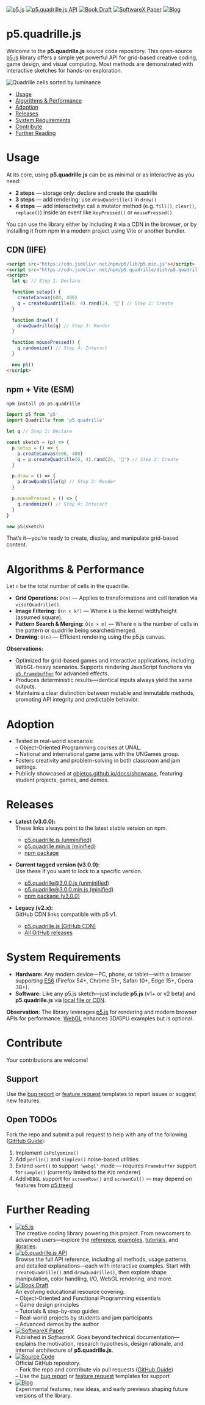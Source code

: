 [![p5.js](https://img.shields.io/badge/p5.js-ED225D?logo=p5.js&logoColor=white)](https://p5js.org/)
[![p5.quadrille.js API](https://img.shields.io/badge/p5.quadrille.js_API-ED225D?logo=p5.js&logoColor=white)](https://objetos.github.io/p5.quadrille.js/)
[![Book Draft](https://img.shields.io/badge/Book_Draft-228B22?logo=mdbook)](https://objetos.github.io/docs/)
[![SoftwareX Paper](https://img.shields.io/badge/SoftwareX_Paper-0066CC?logo=livejournal)](https://www.sciencedirect.com/science/article/pii/S2352711024002097)
[![Blog](https://img.shields.io/badge/Blog-0A0A0A?logo=dev.to&logoColor=white)](https://jpcharalambosh.co/tags/p5.quadrille.js/)

# p5.quadrille.js

Welcome to the **p5.quadrille.js** source code repository. This open-source [p5.js](https://p5js.org/) library offers a simple yet powerful API for grid-based creative coding, game design, and visual computing. Most methods are demonstrated with interactive sketches for hands-on exploration.

![Quadrille cells sorted by luminance](p5.quadrille.js.png)

- [Usage](#usage)
- [Algorithms \& Performance](#algorithms--performance)
- [Adoption](#adoption)
- [Releases](#releases)
- [System Requirements](#system-requirements)
- [Contribute](#contribute)
- [Further Reading](#further-reading)

# Usage

At its core, using **p5.quadrille.js** can be as minimal or as interactive as you need:

- **2 steps** — storage only: declare and create the quadrille  
- **3 steps** — add rendering: use `drawQuadrille()` in `draw()`  
- **4 steps** — add interactivity: call a mutator method (e.g. `fill()`, `clear()`, `replace()`) inside an event like `keyPressed()` or `mousePressed()`

You can use the library either by including it via a CDN in the browser, or by installing it from npm in a modern project using Vite or another bundler.

## CDN (IIFE)

```html
<script src="https://cdn.jsdelivr.net/npm/p5/lib/p5.min.js"></script>
<script src="https://cdn.jsdelivr.net/npm/p5.quadrille/dist/p5.quadrille.min.js"></script>
<script>
  let q; // Step 1: Declare

  function setup() {
    createCanvas(600, 400)
    q = createQuadrille(6, 4).rand(24, '🐲') // Step 2: Create
  }

  function draw() {
    drawQuadrille(q) // Step 3: Render
  }

  function mousePressed() {
    q.randomize() // Step 4: Interact
  }

  new p5()
</script>
```

## npm + Vite (ESM)

```bash
npm install p5 p5.quadrille
```

```js
import p5 from 'p5'
import Quadrille from 'p5.quadrille'

let q // Step 1: Declare

const sketch = (p) => {
  p.setup = () => {
    p.createCanvas(600, 400)
    q = p.createQuadrille(6, 4).rand(24, '🐲') // Step 2: Create
  }

  p.draw = () => {
    p.drawQuadrille(q) // Step 3: Render
  }

  p.mousePressed = () => {
    q.randomize() // Step 4: Interact
  }
}

new p5(sketch)
```

That’s it—you’re ready to create, display, and manipulate grid-based content.

# Algorithms & Performance

Let `n` be the total number of cells in the quadrille.

- **Grid Operations:** `O(n)` — Applies to transformations and cell iteration via `visitQuadrille()`.  
- **Image Filtering:** `O(n × k²)` — Where `k` is the kernel width/height (assumed square).  
- **Pattern Search & Merging:** `O(n × m)` — Where `m` is the number of cells in the pattern or quadrille being searched/merged.  
- **Drawing:** `O(n)` — Efficient rendering using the p5.js canvas.

**Observations:**

- Optimized for grid-based games and interactive applications, including WebGL-heavy scenarios. Supports rendering JavaScript functions via [`p5.Framebuffer`](https://p5js.org/reference/p5/p5.Framebuffer/) for advanced effects.  
- Produces deterministic results—identical inputs always yield the same outputs.  
- Maintains a clear distinction between mutable and immutable methods, promoting API integrity and predictable behavior.

# Adoption

- Tested in real-world scenarios:  
  – Object-Oriented Programming courses at UNAL.  
  – National and international game jams with the UNGames group.  
- Fosters creativity and problem-solving in both classroom and jam settings.  
- Publicly showcased at [objetos.github.io/docs/showcase](https://objetos.github.io/docs/showcase/), featuring student projects, games, and demos.

# Releases

- **Latest (v3.0.0):**  
  These links always point to the latest stable version on npm.
  - [p5.quadrille.js (unminified)](https://cdn.jsdelivr.net/npm/p5.quadrille/dist/p5.quadrille.js)
  - [p5.quadrille.min.js (minified)](https://cdn.jsdelivr.net/npm/p5.quadrille/dist/p5.quadrille.min.js)
  - [npm package](https://www.npmjs.com/package/p5.quadrille)

- **Current tagged version (v3.0.0):**  
  Use these if you want to lock to a specific version.
  - [p5.quadrille@3.0.0.js (unminified)](https://cdn.jsdelivr.net/npm/p5.quadrille@3.0.0/dist/p5.quadrille.js)
  - [p5.quadrille@3.0.0.min.js (minified)](https://cdn.jsdelivr.net/npm/p5.quadrille@3.0.0/dist/p5.quadrille.min.js)
  - [npm package (v3.0.0)](https://www.npmjs.com/package/p5.quadrille/v/3.0.0)

- **Legacy (v2.x):**  
  GitHub CDN links compatible with p5 v1.
  - [p5.quadrille.js (GitHub CDN)](https://cdn.jsdelivr.net/gh/objetos/p5.quadrille.js/p5.quadrille.js)
  - [All GitHub releases](https://github.com/objetos/p5.quadrille.js/releases)

# System Requirements

- **Hardware:** Any modern device—PC, phone, or tablet—with a browser supporting [ES6](https://www.w3schools.com/JS/js_es6.asp) (Firefox 54+, Chrome 51+, Safari 10+, Edge 15+, Opera 38+).  
- **Software:** Like any p5.js sketch—just include **p5.js** (v1+ or v2 beta) and **p5.quadrille.js** via [local file or CDN](#releases).

**Observation**: The library leverages [p5.js](https://p5js.org/) for rendering and modern browser APIs for performance. [WebGL](https://en.wikipedia.org/wiki/WebGL) enhances 3D/GPU examples but is optional.

# Contribute

Your contributions are welcome!

## Support  

Use the [bug report](https://github.com/objetos/p5.quadrille.js/blob/main/.github/ISSUE_TEMPLATE/bug_report.md) or [feature request](https://github.com/objetos/p5.quadrille.js/blob/main/.github/ISSUE_TEMPLATE/feature_request.md) templates to report issues or suggest new features.

## Open TODOs  

Fork the repo and submit a pull request to help with any of the following ([GitHub Guide](https://docs.github.com/en/get-started/quickstart/contributing-to-projects)):

1. Implement `isPolyomino()`  
2. Add `perlin()` and `simplex()` noise-based utilities  
3. Extend `sort()` to support `'webgl'` mode — requires `Framebuffer` support for `sample()` (currently limited to the `P2D` renderer)  
4. Add `WEBGL` support for `screenRow()` and `screenCol()` — may depend on features from [p5.treegl](https://github.com/VisualComputing/p5.treegl/)

# Further Reading

- [![p5.js](https://img.shields.io/badge/p5.js-ED225D?logo=p5.js&logoColor=white)](https://p5js.org/)  
  The creative coding library powering this project. From newcomers to advanced users—explore the [reference](https://p5js.org/reference/), [examples](https://p5js.org/examples/), [tutorials](https://p5js.org/learn/), and [libraries](https://p5js.org/libraries/).
- [![p5.quadrille.js API](https://img.shields.io/badge/p5.quadrille.js_API-ED225D?logo=p5.js&logoColor=white)](https://objetos.github.io/p5.quadrille.js/)  
  Browse the full API reference, including all methods, usage patterns, and detailed explanations—each with interactive examples. Start with `createQuadrille()` and `drawQuadrille()`, then explore shape manipulation, color handling, I/O, WebGL rendering, and more.
- [![Book Draft](https://img.shields.io/badge/Book_Draft-228B22?logo=mdbook)](https://objetos.github.io/docs/)  
  An evolving educational resource covering:  
  – Object-Oriented and Functional Programming essentials  
  – Game design principles  
  – Tutorials & step-by-step guides  
  – Real-world projects by students and jam participants  
  – Advanced demos by the author
- [![SoftwareX Paper](https://img.shields.io/badge/SoftwareX_Paper-0066CC?logo=livejournal)](https://www.sciencedirect.com/science/article/pii/S2352711024002097)  
  Published in *SoftwareX*. Goes beyond technical documentation—explains the motivation, research hypothesis, design rationale, and internal architecture of **p5.quadrille.js**.
- [![Source Code](https://img.shields.io/badge/Source_Code-181717?logo=github)](https://github.com/objetos/p5.quadrille.js)  
  Official GitHub repository.  
  – Fork the repo and contribute via pull requests ([GitHub Guide](https://docs.github.com/en/get-started/quickstart/contributing-to-projects))  
  – Use the [bug report](https://github.com/objetos/p5.quadrille.js/blob/main/.github/ISSUE_TEMPLATE/bug_report.md) or [feature request](https://github.com/objetos/p5.quadrille.js/blob/main/.github/ISSUE_TEMPLATE/feature_request.md) templates for support
- [![Blog](https://img.shields.io/badge/Blog-0A0A0A?logo=dev.to&logoColor=white)](https://jpcharalambosh.co/tags/p5.quadrille.js/)  
  Experimental features, new ideas, and early previews shaping future versions of the library.
